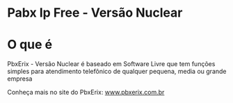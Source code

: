 # Pabx Ip Free - Versão Nuclear

# O que é
PbxErix - Versão Nuclear é  baseado em Software Livre que tem funções simples para atendimento telefônico  de qualquer pequena, media ou grande empresa

Conheça mais no site do PbxErix: www.pbxerix.com.br
